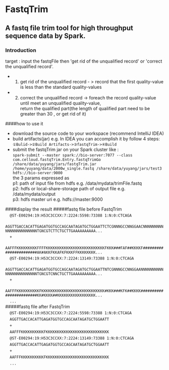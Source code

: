 FastqTrim
===
A fastq file trim tool for high throughput sequence data by Spark.
---
### Introduction
target : input the fastqFile then 'get rid of the unqualified record' or 'correct the unqualified record'.<br>
* 1. get rid of the unqualified record - > record that the first quality-value is less than the standard quality-values
* 2. correct the unqualified record -> foreach the record quality-value until meet an unqualified quality-value,
<br>return the qualified part(the length of qualified part need to be greater than 30 , or get rid of it)

####how to use it
* download the source code to your workspace (recommend IntelliJ IDEA)
* build artifacts(jar) e.g. In IDEA you can accomplish it by follow 4 steps:<br> `①Bulid->②Build Artifacts->③fastqTrim->④Build`
* submit the fastqTrim jar on your Spark cluster like :<br>
`spark-submit --master spark://bio-server:7077 --class com.celloud.fastqTrim.Entry.fastqTrimGo /share/data/yuyang/jars/fastqTrim.jar /home/yuyang/data/2000w_single.fastq /share/data/yuyang/jars/test3 hdfs://bio-server:9000` <br>the 3 params expressed as <br>
p1: path of input file from hdfs e.g. /data/mydata/trimFile.fastq<br>
p2: hdfs or local-share-storage path of output file e.g. /data/mydata/output<br>
p3: hdfs master uri e.g. hdfs://master:9000<br>

####display the result
#####fastq file before FastqTrim<br>
　`@ST-E00294:19:H53C3CCXX:7:2224:5598:73388 1:N:0:CTCAGA`<br>
　`AGGTTGACCACATTGAGATGGTGCCAGCAATAGATGCTGGAATTCTCGNNNGCCNNGGAACNNNNNNNNNNNNNNNNNNNNNNNTGNCGTCTTCTGCTTGAAAAAAAAAA...`<br>
　`+`<br>
　`AAFFFKKKKKKKKKFFFFKKKKKKKKKKKKKKKKKKKKKKKKKKFKKK###FAF##KKKKF#######################AK#AKKFKKAFKFKKKFFKKKKKKKK...`<br>
　`@ST-E00294:19:H53C3CCXX:7:2224:13149:73388 1:N:0:CTCAGA`<br>
　`AGGTTGACCACATTGAGATGGTGCCAGCAATAGATGCTGGAATTNTCGNNNGCCNNGGAANNNNNNNNNNNNNNNNNNNNNNNNTGNCGTCNNCTGCTTGAAAAAAAAAA...`<br>
　`+`<br>
　`AAFFFKKKKKKKKKKFKKKKKKKKKKKKKKKKKKKKKKKKKKKK#KKK###KFK##KKKK########################KK#KKKK##KKKKKKKKKKKKKKKKK...`<br>
　`...`<br>
#####fastq file after FastqTrim<br>
　`@ST-E00294:19:H53C3CCXX:7:2224:5598:73388 1:N:0:CTCAGA`<br>
　`AGGTTGACCACATTGAGATGGTGCCAGCAATAGATGCTGGAATT`<br>
　`+`<br>
　`AAFFFKKKKKKKKKKFKKKKKKKKKKKKKKKKKKKKKKKKKKKK`<br>
　`@ST-E00294:19:H53C3CCXX:7:2224:13149:73388 1:N:0:CTCAGA`<br>
　`AGGTTGACCACATTGAGATGGTGCCAGCAATAGATGCTGGAATT`<br>
　`+`<br>
　`AAFFFKKKKKKKKKKFKKKKKKKKKKKKKKKKKKKKKKKKKKKK`<br>
　`...`<br>

